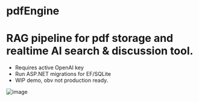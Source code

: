 # pdfEngine 
# RAG pipeline for pdf storage and realtime AI search & discussion tool. 
- Requires active OpenAI key
- Run ASP.NET migrations for EF/SQLite
- WIP demo, obv not production ready.

![image](https://github.com/user-attachments/assets/e18ab940-a5bf-4c32-b321-94b5950f56d7)


